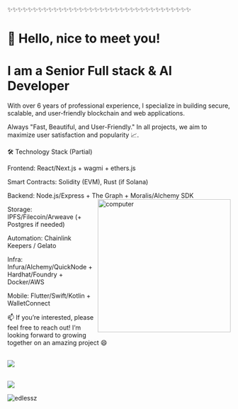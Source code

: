 ✨✨✨✨✨✨✨✨✨✨✨✨✨✨✨✨✨✨✨✨✨✨✨✨✨✨✨✨✨✨✨✨✨✨✨✨


# 👋 Hello, nice to meet you!

# I am a Senior Full stack & AI Developer
With over 6 years of professional experience, I specialize in building secure, scalable, and user-friendly blockchain and web applications.

Always "Fast, Beautiful, and User-Friendly."
In all projects, we aim to maximize user satisfaction and popularity 📈.

🛠️ Technology Stack (Partial)


Frontend: React/Next.js + wagmi + ethers.js

Smart Contracts: Solidity (EVM), Rust (if Solana)

Backend: Node.js/Express + The Graph + Moralis/Alchemy SDK   <img src="https://cdni.iconscout.com/illustration/premium/thumb/laptop-5425029-4558286.png?f=webp" alt="computer" width="300px" align="right">

Storage: IPFS/Filecoin/Arweave (+ Postgres if needed)

Automation: Chainlink Keepers / Gelato

Infra: Infura/Alchemy/QuickNode + Hardhat/Foundry + Docker/AWS

Mobile: Flutter/Swift/Kotlin + WalletConnect


📫 If you’re interested, please feel free to reach out!
I’m looking forward to growing together on an amazing project 😄



<ins></ins>\
![](https://skillicons.dev/icons?i=html,css,scss,js,ts,cs,java,py,ocaml,ruby)

<ins></ins>\
![](https://skillicons.dev/icons?i=angular,tailwind,jquery,dotnet,electron,firebase,discordjs,electron,nodejs,npm,p5js,unity,gamemakerstudio,git)


<img src="https://github-readme-stats.vercel.app/api/top-langs/?username=edlessz&layout=compact&hide=html" alt="edlessz" />
</div>


</div>     


          

